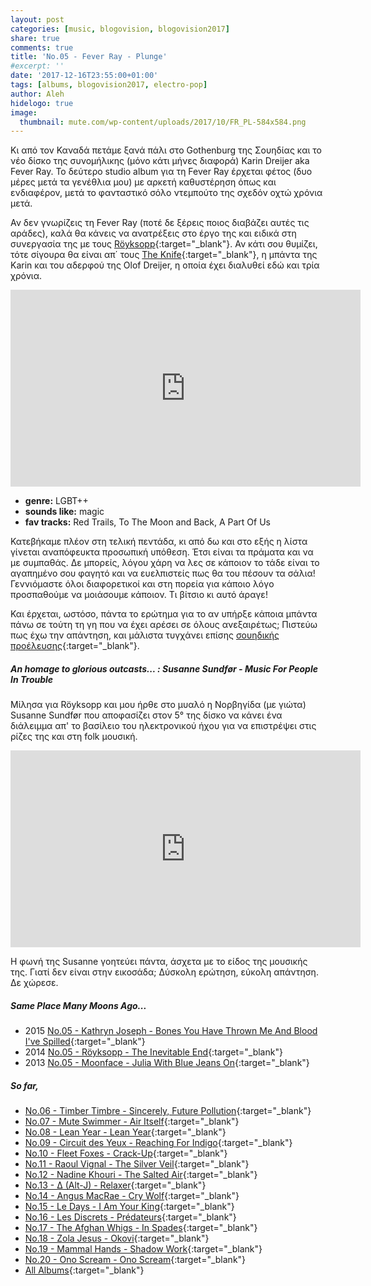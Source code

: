 ```yaml
---
layout: post
categories: [music, blogovision, blogovision2017]
share: true
comments: true
title: 'No.05 - Fever Ray - Plunge'
#excerpt: ''
date: '2017-12-16T23:55:00+01:00'
tags: [albums, blogovision2017, electro-pop]
author: Aleh
hidelogo: true
image:
  thumbnail: mute.com/wp-content/uploads/2017/10/FR_PL-584x584.png
---
```

Κι από τον Καναδά πετάμε ξανά πάλι στο Gothenburg της Σουηδίας και το νέο δίσκο της συνομήλικης (μόνο κάτι μήνες διαφορά) Karin Dreijer aka Fever Ray. Το δεύτερο studio album για τη Fever Ray έρχεται φέτος (δυο μέρες μετά τα γενέθλια μου) με αρκετή καθυστέρηση όπως και ενδιαφέρον, μετά το φανταστικό σόλο ντεμπούτο της σχεδόν οχτώ χρόνια μετά. 

Αν δεν γνωρίζεις τη Fever Ray (ποτέ δε ξέρεις ποιος διαβάζει αυτές τις αράδες), καλά θα κάνεις να ανατρέξεις στο έργο της και ειδικά στη συνεργασία της με τους [Röyksopp](https://www.youtube.com/watch?v=ADBKdSCbmiM){:target="_blank"}. Αν κάτι σου θυμίζει, τότε σίγουρα θα είναι απ΄ τους [The Knife](https://www.youtube.com/watch?v=6UeQLO43a2Y){:target="_blank"}, η μπάντα της Karin και του αδερφού της Olof Dreijer, η οποία έχει διαλυθεί εδώ και τρία χρόνια.

<iframe class="invisible center" width="560" height="315" src="https://www.youtube.com/embed/dSiLUKx3Mjs?rel=0" frameborder="0" gesture="media" allow="encrypted-media" allowfullscreen></iframe>

* **genre:** LGBT++
* **sounds like:** magic
* **fav tracks:** Red Trails, To The Moon and Back, A Part Of Us

Κατεβήκαμε πλέον στη τελική πεντάδα, κι από δω και στο εξής η λίστα γίνεται αναπόφευκτα προσωπική υπόθεση. Έτσι είναι τα πράματα και να με συμπαθάς. Δε μπορείς, λόγου χάρη να λες σε κάποιον το τάδε είναι το αγαπημένο σου φαγητό και να ευελπιστείς πως θα του πέσουν τα σάλια! Γεννιόμαστε όλοι διαφορετικοί και στη πορεία για κάποιο λόγο προσπαθούμε να μοιάσουμε κάποιον. Τι βίτσιο κι αυτό άραγε! 

Και έρχεται, ωστόσο, πάντα το ερώτημα για το αν υπήρξε κάποια μπάντα πάνω σε τούτη τη γη που να έχει αρέσει σε όλους ανεξαιρέτως; Πιστεύω πως έχω την απάντηση, και μάλιστα τυγχάνει επίσης [σουηδικής προέλευσης](https://www.youtube.com/watch?v=iUrzicaiRLU){:target="_blank"}.

<div class="text-divider"></div>

##### <i class="fa fa-hand-o-right"></i> An homage to glorious outcasts... : Susanne Sundfør - Music For People In Trouble
Μίλησα για Röyksopp και μου ήρθε στο μυαλό η Νορβηγίδα (με γιώτα) Susanne Sundfør που αποφασίζει στον 5° της δίσκο να κάνει ένα διάλειμμα απ' το βασίλειο του ηλεκτρονικού ήχου για να επιστρέψει στις ρίζες της και στη folk μουσική.

<iframe class="invisible center" width="560" height="315" src="https://www.youtube.com/embed/AuIZoe4liE0?rel=0" frameborder="0" gesture="media" allow="encrypted-media" allowfullscreen></iframe>

Η φωνή της Susanne γοητεύει πάντα, άσχετα με το είδος της μουσικής της. Γιατί δεν είναι στην εικοσάδα; Δύσκολη ερώτηση, εύκολη απάντηση. Δε χώρεσε.


##### <i class="fa fa-hand-o-right"></i> Same Place Many Moons Ago...

* 2015 [No.05 - Kathryn Joseph - Bones You Have Thrown Me And Blood I've Spilled](/music/blogovision/blogovision2015/blogovision2015-no05){:target="_blank"}
* 2014 [No.05 - Röyksopp - The Inevitable End](/music/blogovision/blogovision2014/blogovision2014-no05){:target="_blank"}
* 2013 [No.05 - Moonface - Julia With Blue Jeans On](/music/blogovision/blogovision2013/blogovision2013-no05){:target="_blank"}

##### <i class="fa fa-hand-o-right"></i> So far,

* [No.06 - Timber Timbre - Sincerely, Future Pollution](/music/blogovision/blogovision2017/no06){:target="_blank"}
* [No.07 - Mute Swimmer - Air Itself](/music/blogovision/blogovision2017/no07){:target="_blank"}
* [No.08 - Lean Year - Lean Year](/music/blogovision/blogovision2017/no08){:target="_blank"}
* [No.09 - Circuit des Yeux - Reaching For Indigo](/music/blogovision/blogovision2017/no09){:target="_blank"}
* [No.10 - Fleet Foxes - Crack-Up](/music/blogovision/blogovision2017/no10){:target="_blank"}
* [No.11 - Raoul Vignal - The Silver Veil](/music/blogovision/blogovision2017/no11){:target="_blank"}
* [No.12 - Nadine Khouri - The Salted Air](/music/blogovision/blogovision2017/no12){:target="_blank"}
* [No.13 - ∆ (Alt-J) - Relaxer](/music/blogovision/blogovision2017/no13){:target="_blank"}
* [No.14 - Angus MacRae - Cry Wolf](/music/blogovision/blogovision2017/no14){:target="_blank"}
* [No.15 - Le Days - I Am Your King](/music/blogovision/blogovision2017/no15){:target="_blank"}
* [No.16 - Les Discrets - Prédateurs](/music/blogovision/blogovision2017/no16){:target="_blank"}
* [No.17 - The Afghan Whigs - In Spades](/music/blogovision/blogovision2017/no17){:target="_blank"}
* [No.18 - Zola Jesus - Okovi](/music/blogovision/blogovision2017/no18){:target="_blank"}
* [No.19 - Mammal Hands - Shadow Work](/music/blogovision/blogovision2017/no19){:target="_blank"}
* [No.20 - Ono Scream - Ono Scream](/music/blogovision/blogovision2017/no20){:target="_blank"}
* [All Albums](/music/albums/2017){:target="_blank"}